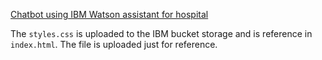 <a href="https://web-chat.global.assistant.watson.appdomain.cloud/preview.html?backgroundImageURL=https%3A%2F%2Fau-syd.assistant.watson.cloud.ibm.com%2Fpublic%2Fimages%2Fupx-7fc878c9-62bc-41d0-800a-6861f23f4e6e%3A%3Aef33048c-60c1-4890-aa75-a3990d1e86ca&integrationID=a365602f-9d24-424e-afa4-f595cf8616ce&region=au-syd&serviceInstanceID=7fc878c9-62bc-41d0-800a-6861f23f4e6e" target="_blank">Chatbot using IBM Watson assistant for hospital
</a>

The `styles.css` is uploaded to the IBM bucket storage and is reference in `index.html`. The file is uploaded just for reference.

